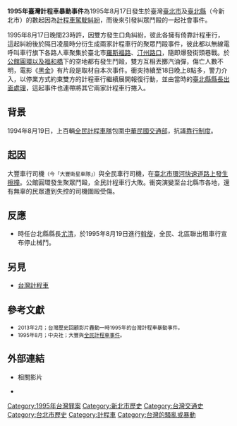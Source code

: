 **1995年臺灣計程車暴動事件**為1995年8月17日發生於臺灣[臺北市](../Page/臺北市.md "wikilink")及[臺北縣](../Page/臺北縣.md "wikilink")（今新北市）的數起因為[計程車駕駛糾紛](../Page/台灣計程車.md "wikilink")，而後來引發糾眾鬥毆的一起社會事件。

1995年8月17日晚間23時許，因雙方發生口角糾紛，彼此各擁有倚靠計程車行，這起糾紛後於隔日凌晨時分衍生成兩家計程車行的聚眾鬥毆事件，彼此都以無線電呼叫車行旗下各路人車聚集於臺北市[羅斯福路](https://zh.wikipedia.org/wiki/羅斯福路 "wikilink")、[汀州路口](https://zh.wikipedia.org/wiki/汀州路 "wikilink")，隨即爆發街頭巷戰。於[公館圓環以及](https://zh.wikipedia.org/wiki/公館_\(台北市\) "wikilink")[福和橋](../Page/福和橋.md "wikilink")下的空地都有發生鬥毆，雙方互相丟擲汽油彈，傷亡人數不明，電影《[黑金](https://zh.wikipedia.org/wiki/黑金 "wikilink")》有片段是取材自本次事件。衝突持續至18日晚上8點多，警力介入，以停業方式約束雙方的計程車行繼續展開報復行動，並由當時的[臺北縣縣長出面處理](https://zh.wikipedia.org/wiki/臺北縣縣長 "wikilink")，這起事件也連帶將其它兩家計程車行捲入。

## 背景

1994年8月19日，上百輛[全民計程車隊](../Page/全民計程車隊.md "wikilink")包圍[中華民國交通部](../Page/中華民國交通部.md "wikilink")，抗議[靠行制度](https://zh.wikipedia.org/wiki/靠行制度 "wikilink")。

## 起因

大豐車行司機<small>（今「大豐衛星車隊」）</small>與全民車行司機，在[臺北市](../Page/臺北市.md "wikilink")[環河快速道路上發生擦撞](../Page/環河南北路_\(台北市\).md "wikilink")。公館圓環發生聚眾鬥­毆，全民計程車行大敗。衝突演變至台北縣市各地，還有無辜的民眾遭到失控的司機圍­毆受傷。

## 反應

  - 時任台北縣縣長[尤清](../Page/尤清.md "wikilink")，於1995年8月19日進行[斡旋](https://zh.wikipedia.org/wiki/斡旋 "wikilink")，全民、北區聯出租車行宣布停止械鬥。

## 另見

  - [台灣計程車](../Page/台灣計程車.md "wikilink")

## 參考文獻

  - <span style="font-size:smaller;">2013年2月；台灣歷史回顧影片轟動一時1995年的台灣計程車暴動事件。</span>
  - <span style="font-size:smaller;">1995年8月；中央社；大豐與[全民計程車事件](https://zh.wikipedia.org/wiki/全民計程車 "wikilink")。</span>

## 外部連結

  - 相關影片

<!-- end list -->

  -
[Category:1995年台灣罪案](https://zh.wikipedia.org/wiki/Category:1995年台灣罪案 "wikilink") [Category:新北市歷史](https://zh.wikipedia.org/wiki/Category:新北市歷史 "wikilink") [Category:台灣交通史](https://zh.wikipedia.org/wiki/Category:台灣交通史 "wikilink") [Category:台北市歷史](https://zh.wikipedia.org/wiki/Category:台北市歷史 "wikilink") [Category:計程車](https://zh.wikipedia.org/wiki/Category:計程車 "wikilink") [Category:台灣的騷亂或暴動](https://zh.wikipedia.org/wiki/Category:台灣的騷亂或暴動 "wikilink")
